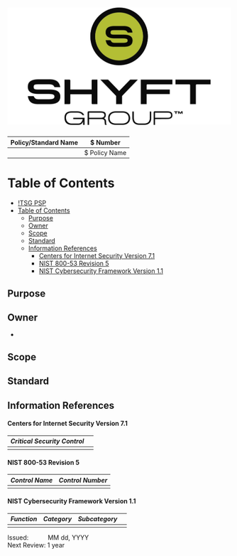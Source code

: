 ![TSG PSP](/images/header.jpg)
================================================

| Policy/Standard Name | $ Number      |
| -------------------- | ------------- |
|                      | $ Policy Name |


# Table of Contents
- [!TSG PSP](#)
- [Table of Contents](#table-of-contents)
  - [Purpose](#purpose)
  - [Owner](#owner)
  - [Scope](#scope)
  - [Standard](#standard)
  - [Information References](#information-references)
      - [Centers for Internet Security Version 7.1](#centers-for-internet-security-version-71)
      - [NIST 800-53 Revision 5](#nist-800-53-revision-5)
      - [NIST Cybersecurity Framework Version 1.1](#nist-cybersecurity-framework-version-11)

## Purpose

## Owner
- 

## Scope

## Standard

## Information References

#### Centers for Internet Security Version 7.1

| _Critical Security Control_ |          |
| --------------------------- | -------- |
|                             |          | 

#### NIST 800-53 Revision 5

| _Control Name_ | _Control Number_ |
| -------------- | ---------------- |
|                |                  |

#### NIST Cybersecurity Framework Version 1.1

| _Function_ | _Category_ | _Subcategory_ |   |
| ---------- | ---------- | ------------- | - |
|            |            |               |   |

<div class='footer'>
  Issued: &nbsp;&nbsp;&nbsp;&nbsp;&nbsp;&nbsp;&nbsp;&nbsp;&nbsp; MM dd, YYYY </br>
  Next Review: 1 year </br>
</div>